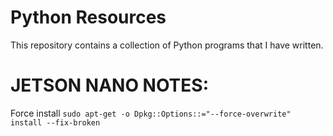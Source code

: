 # Python Resources

This repository contains a collection of Python programs that I have written. 

# JETSON NANO NOTES:
Force install 
``sudo apt-get -o Dpkg::Options::="--force-overwrite" install --fix-broken``
